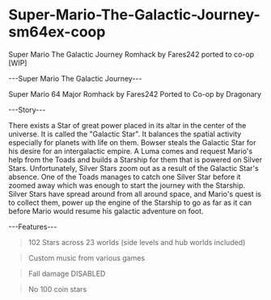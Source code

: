 # Super-Mario-The-Galactic-Journey-sm64ex-coop
Super Mario The Galactic Journey Romhack by Fares242 ported to co-op [WIP]

---Super Mario The Galactic Journey---

Super Mario 64 Major Romhack by Fares242
Ported to Co-op by Dragonary

---Story---

There exists a Star of great power placed in its altar in the center of the universe.
It is called the "Galactic Star". It balances the spatial activity especially for planets with life on them.
Bowser steals the Galactic Star for his desire for an intergalactic empire. 
A Luma comes and request Mario's help from the Toads and builds a Starship for them that is powered on Silver Stars. 
Unfortunately, Silver Stars zoom out as a result of the Galactic Star's absence. 
One of the Toads manages to catch one Silver Star before it zoomed away which was enough to start the journey with the Starship. 
Silver Stars have spread around from all around space, and Mario's quest is to collect them, power up the engine of the Starship to go as far as it can before Mario would resume his galactic adventure on foot.

---Features---

> 102 Stars across 23 worlds (side levels and hub worlds included)

> Custom music from various games

> Fall damage DISABLED

> No 100 coin stars
